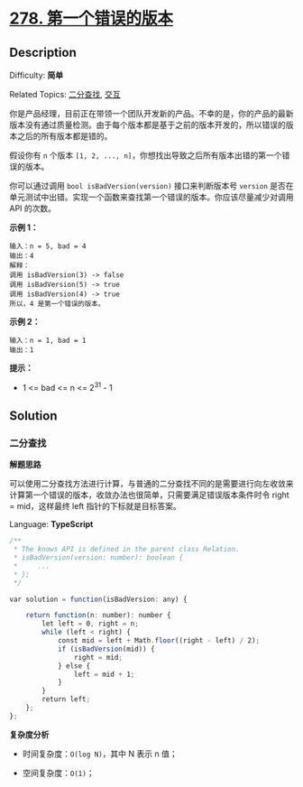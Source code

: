 # [278\. 第一个错误的版本](https://leetcode.cn/problems/first-bad-version/)

## Description

Difficulty: **简单**  

Related Topics: [二分查找](https://leetcode.cn/tag/binary-search/), [交互](https://leetcode.cn/tag/interactive/)

你是产品经理，目前正在带领一个团队开发新的产品。不幸的是，你的产品的最新版本没有通过质量检测。由于每个版本都是基于之前的版本开发的，所以错误的版本之后的所有版本都是错的。

假设你有 `n` 个版本 `[1, 2, ..., n]`，你想找出导致之后所有版本出错的第一个错误的版本。

你可以通过调用 `bool isBadVersion(version)` 接口来判断版本号 `version` 是否在单元测试中出错。实现一个函数来查找第一个错误的版本。你应该尽量减少对调用 API 的次数。

**示例 1：**

```
输入：n = 5, bad = 4
输出：4
解释：
调用 isBadVersion(3) -> false 
调用 isBadVersion(5) -> true 
调用 isBadVersion(4) -> true
所以，4 是第一个错误的版本。
```

**示例 2：**

```
输入：n = 1, bad = 1
输出：1
```

**提示：**

* 1 <= bad <= n <= 2<sup>31</sup> - 1

## Solution

### 二分查找

**解题思路**

可以使用二分查找方法进行计算，与普通的二分查找不同的是需要进行向左收敛来计算第一个错误的版本，收敛办法也很简单，只需要满足错误版本条件时令 right = mid，这样最终 left 指针的下标就是目标答案。

Language: **TypeScript**

```typescript
/**
 * The knows API is defined in the parent class Relation.
 * isBadVersion(version: number): boolean {
 *     ...
 * };
 */

var solution = function(isBadVersion: any) {

    return function(n: number): number {
        let left = 0, right = n;
        while (left < right) {
            const mid = left + Math.floor((right - left) / 2);
            if (isBadVersion(mid)) {
                right = mid;
            } else {
                left = mid + 1;
            }
        }
        return left;
    };
};
```

**复杂度分析**

- 时间复杂度：`O(log N)`，其中 N 表示 n 值；

- 空间复杂度：`O(1)`；

